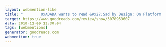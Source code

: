 ```yaml
---
layout: webmention-like
title: "        0xADADA wants to read &#x27;Sad by Design: On Platform Nihilism&#x27;      "
target: https://www.goodreads.com/review/show/3078953607
date: 2019-12-09 22:30:04
tags: [webmentions]
generator: goodreads.com
webmention: true
---
```







